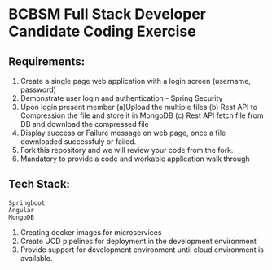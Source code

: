 # BCBSM Full Stack Developer Candidate Coding Exercise

## Requirements:
1.	Create a single page web application with a login screen (username, password)
2.	Demonstrate user login and authentication - Spring Security
3.	Upon login present member
	(a)Upload the multiple files
	(b) Rest API to Compression the file and store it in MongoDB
	(c) Rest API fetch file from DB and download the compressed file
4.	Display success or Failure message on web page, once a file downloaded successfuly or failed.
5.  Fork this repository and we will review your code from the fork.
6.  Mandatory to provide a code and workable application walk through 

## Tech Stack:  
    Springboot  
    Angular  
    MongoDB

1.	Creating docker images for microservices
2.	Create UCD pipelines for deployment in the development environment
3.	Provide support for development environment until cloud environment is available.
